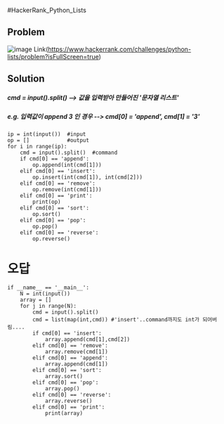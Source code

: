 #HackerRank_Python_Lists

## Problem
![image](https://user-images.githubusercontent.com/99947811/169935418-1051ad32-ee5c-4007-9414-d8a512e53ad1.png)
Link(https://www.hackerrank.com/challenges/python-lists/problem?isFullScreen=true)



## Solution

##### cmd = input().split() --> 값을 입력받아 만들어진 '문자열 리스트'
##### e.g. 입력값이 append 3 인 경우 --> cmd[0] = 'append', cmd[1] = '3'

    ip = int(input())  #input
    op = []            #output
    for i in range(ip):
        cmd = input().split()  #command
        if cmd[0] == 'append':
            op.append(int(cmd[1]))
        elif cmd[0] == 'insert':
            op.insert(int(cmd[1]), int(cmd[2]))
        elif cmd[0] == 'remove':
            op.remove(int(cmd[1]))
        elif cmd[0] == 'print':
            print(op)
        elif cmd[0] == 'sort':
            op.sort()
        elif cmd[0] == 'pop':
            op.pop()
        elif cmd[0] == 'reverse':
            op.reverse()
            
            


# 오답    
    if __name__ == '__main__':
        N = int(input())
        array = [] 
        for j in range(N):
            cmd = input().split()
            cmd = list(map(int,cmd)) #'insert'..command까지도 int가 되어버림....
            if cmd[0] == 'insert':
                array.append(cmd[1],cmd[2])
            elif cmd[0] == 'remove':
                array.remove(cmd[1])
            elif cmd[0] == 'append':
                array.append(cmd[1])
            elif cmd[0] == 'sort':
                array.sort()
            elif cmd[0] == 'pop':
                array.pop()
            elif cmd[0] == 'reverse':
                array.reverse()
            elif cmd[0] == 'print':
                print(array)
